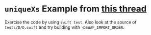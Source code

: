 # `uniqueXs` Example from [this thread](https://forums.swift.org/t/an-implementation-model-for-rational-protocol-conformance-behavior/37171/37)

Exercise the code by using `swift test`.  Also look at the source of `tests/D/D.swift` and try building with `-DSWAP_IMPORT_ORDER`.
